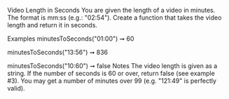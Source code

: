 Video Length in Seconds
You are given the length of a video in minutes. The format is mm:ss (e.g.: "02:54"). Create a function that takes the video length and return it in seconds.

Examples
minutesToSeconds("01:00") ➞ 60

minutesToSeconds("13:56") ➞ 836

minutesToSeconds("10:60") ➞ false
Notes
The video length is given as a string.
If the number of seconds is 60 or over, return false (see example #3).
You may get a number of minutes over 99 (e.g. "121:49" is perfectly valid).

